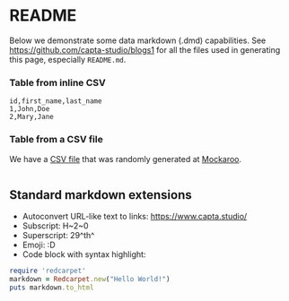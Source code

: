 # README

Below we demonstrate some data markdown (.dmd) capabilities. See https://github.com/capta-studio/blogs1 for all the files used in generating this page, especially `README.md`.

### Table from inline CSV
```{csv}
id,first_name,last_name
1,John,Doe
2,Mary,Jane
```

### Table from a CSV file
We have a [CSV file](people.csv) that was randomly generated at [Mockaroo](https://www.mockaroo.com/).

```{csv file=./people.csv}
```

## Standard markdown extensions

- Autoconvert URL-like text to links: https://www.capta.studio/
- Subscript: H~2~0
- Superscript: 29^th^
- Emoji: :D
- Code block with syntax highlight:
```ruby
require 'redcarpet'
markdown = Redcarpet.new("Hello World!")
puts markdown.to_html
```
